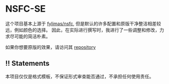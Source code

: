 # NSFC-SE

这个项目基本上源于 [fylimas/nsfc](https://github.com/fylimas/nsfc), 但是默认的许多配置和原版干净整洁相差较远，例如颜色的选择。
因此，在实际进行撰写时，我进行了一些调整和修改，力求尽可能的简洁朴素。

如果你想要原版的效果，请访问其 [repository](https://github.com/fylimas/nsfc)



##  ‼️ Statements

本项目仅仅是格式模板，不保证形式审查能否通过，不承担任何使用责任。
